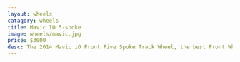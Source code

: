 ```yaml
---
layout: wheels
catagory: wheels
title: Mavic IO 5-spoke
image: wheels/mavic.jpg
price: $3000
desc: The 2014 Mavic iO Front Five Spoke Track Wheel, the best Front Wheel currently available for Track Cycling as demonstrated by every professional Track Cyclist using this product.
---
```



